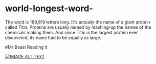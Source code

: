 # world-longest-word-
The word is 189,819 letters long. It's actually the name of a giant protein called Titin. Proteins are usually named by mashing-up the names of the chemicals making them. And since Titin is the largest protein ever discovered, its name had to be equally as large.


#Mr Beast Reading it

[![IMAGE ALT TEXT](http://img.youtube.com/vi/IZVbzNRUlQI&t=5295s/0.jpg)](http://www.youtube.com/watch?v=IZVbzNRUlQI&t=5295s "Reading The Longest English Word (190,000 Characters)")
